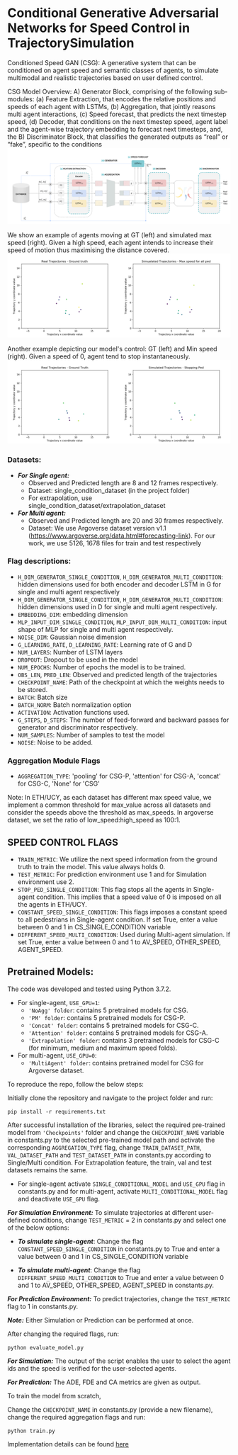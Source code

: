 # **Conditional Generative Adversarial Networks for Speed Control in TrajectorySimulation**

Conditioned Speed GAN (CSG): A generative system that can be conditioned on agent speed and semantic classes of agents, to simulate multimodal and realistic trajectories based on user defined control.

CSG Model Overview:
A) Generator Block, comprising of the following sub-modules: (a) Feature Extraction, that encodes the relative positions and speeds of each agent with LSTMs, (b) Aggregation, that jointly reasons multi agent interactions, (c) Speed forecast, that predicts the next timestep speed, (d) Decoder, that conditions on the next timestep speed, agent label and the agent-wise trajectory embedding to forecast next timesteps, and, the B) Discriminator Block, that classifies the generated outputs as “real” or “fake”, specific to the conditions
![Architecture](./figures/arch.png) 

We show an example of agents moving at GT (left) and simulated max speed (right). Given a high speed, each agent intends to increase their speed of motion thus maximising the distance covered.
![SimulatedPlot1](./figures/Real%20and%20Simulated%20Traj%20-%20Max%20Speed.gif)

Another example depicting our model's control: GT (left) and Min speed (right). Given a speed of 0, agent tend to stop instantaneously.
![SimulatedPlot1](./figures/Real%20vs%20Simulated%20-%20Stop%20ped.gif)


### Datasets:
- ***For Single agent:***
    - Observed and Predicted length are 8 and 12 frames respectively.
    - Dataset: single_condition_dataset (in the project folder)
    - For extrapolation, use single_condition_dataset/extrapolation_dataset
- ***For Multi agent:***
    - Observed and Predicted length are 20 and 30 frames respectively.
    - Dataset: We use Argoverse dataset version v1.1 (https://www.argoverse.org/data.html#forecasting-link). For our work, we use 5126, 1678 files for train and test respectively 

### Flag descriptions:

- `H_DIM_GENERATOR_SINGLE_CONDITION`, `H_DIM_GENERATOR_MULTI_CONDITION`: hidden dimensions used for both encoder and decoder LSTM in G for single and multi agent respectively
- `H_DIM_GENERATOR_SINGLE_CONDITION`, `H_DIM_GENERATOR_MULTI_CONDITION`: hidden dimensions used in D for single and multi agent respectively.
- `EMBEDDING_DIM`: embedding dimension
- `MLP_INPUT_DIM_SINGLE_CONDITION`, `MLP_INPUT_DIM_MULTI_CONDITION`: input shape of MLP for single and multi agent respectively.
- `NOISE_DIM`: Gaussian noise dimension
- `G_LEARNING_RATE`, `D_LEARNING_RATE`: Learning rate of G and D
- `NUM_LAYERS`: Number of LSTM layers
- `DROPOUT`: Dropout to be used in the model
- `NUM_EPOCHS`: Number of epochs the model is to be trained. 
- `OBS_LEN`, `PRED_LEN`: Observed and predicted length of the trajectories
- `CHECKPOINT_NAME`: Path of the checkpoint at which the weights needs to be stored.
- `BATCH`: Batch size
- `BATCH_NORM`: Batch normalization option
- `ACTIVATION`: Activation functions used.
- `G_STEPS`, `D_STEPS`: The number of feed-forward and backward passes for generator and discriminator respectively.
- `NUM_SAMPLES`: Number of samples to test the model
- `NOISE`: Noise to be added.

### Aggregation Module Flags
- `AGGREGATION_TYPE`: 'pooling' for CSG-P, 'attention' for CSG-A, 'concat' for CSG-C, 'None' for 'CSG'

Note: In ETH/UCY, as each dataset has different max speed value, we implement a common threshold for max_value across all datasets and consider the speeds above the threshold as max_speeds.
In argoverse dataset, we set the ratio of low_speed:high_speed as 100:1.


## SPEED CONTROL FLAGS
- `TRAIN_METRIC`: We utilize the next speed information from the ground truth to train the model. This value always holds 0. 
- `TEST_METRIC`: For prediction environment use 1 and for Simulation environment use 2.  
- `STOP_PED_SINGLE_CONDITION`: This flag stops all the agents in Single-agent condition. This implies that a speed value of 0 is imposed on all the agents in ETH/UCY.
- `CONSTANT_SPEED_SINGLE_CONDITION`: This flags imposes a constant speed to all pedestrians in Single-agent condition. If set True, enter a value between 0 and 1 in CS_SINGLE_CONDITION variable
- `DIFFERENT_SPEED_MULTI_CONDITION`:  Used during Multi-agent simulation. If set True, enter a value between 0 and 1 to AV_SPEED, OTHER_SPEED, AGENT_SPEED.

## Pretrained Models:
The code was developed and tested using Python 3.7.2.
- For single-agent, `USE_GPU=1`:
    - `'NoAgg' folder`: contains 5 pretrained models for CSG.
    - `'PM' folder`: contains 5 pretrained models for CSG-P.
    - `'Concat' folder`: contains 5 pretrained models for CSG-C.
    - `'Attention' folder`: contains 5 pretrained models for CSG-A.
    - `'Extrapolation' folder`: contains 3 pretrained models for CSG-C (for minimum, medium and maximum speed folds).
- For multi-agent, `USE_GPU=0`:
    - `'MultiAgent' folder`: contains pretrained model for CSG for Argoverse dataset.
     
To reproduce the repo, follow the below steps:

Initially clone the repository and navigate to the project folder and run:
````
pip install -r requirements.txt
````

After successful installation of the libraries, select the required pre-trained model from `'Checkpoints'` folder and change the `CHECKPOINT_NAME` variable in constants.py to the selected pre-trained model path and activate the corresponding `AGGREGATION_TYPE` flag, change `TRAIN_DATASET_PATH`, `VAL_DATASET_PATH` and `TEST_DATASET_PATH` in constants.py according to Single/Multi condition. For Extrapolation feature, the train, val and test datasets remains the same.

- For single-agent activate `SINGLE_CONDITIONAL_MODEL` and `USE_GPU` flag in constants.py and for multi-agent, activate `MULTI_CONDITIONAL_MODEL` flag and deactivate `USE_GPU` flag.

***For Simulation Environment:*** To simulate trajectories at different user-defined conditions, change `TEST_METRIC` = 2 in constants.py and select one of the below options:
- ***To simulate single-agent***: Change the flag `CONSTANT_SPEED_SINGLE_CONDITION` in constants.py to True and enter a value between 0 and 1 in CS_SINGLE_CONDITION variable  

- ***To simulate multi-agent***: Change the flag `DIFFERENT_SPEED_MULTI_CONDITION` to True and enter a value between 0 and 1 to AV_SPEED, OTHER_SPEED, AGENT_SPEED in constants.py.

***For Prediction Environment:*** To predict trajectories, change the `TEST_METRIC` flag to 1 in constants.py.

***Note:*** Either Simulation or Prediction can be performed at once. 

After changing the required flags, run:
````
python evaluate_model.py
````
***For Simulation:*** The output of the script enables the user to select the agent ids and the speed is verified for the user-selected agents.

***For Prediction:*** The ADE, FDE and CA metrics are given as output. 

To train the model from scratch, 

Change the `CHECKPOINT_NAME` in constants.py (provide a new filename), change the required aggregation flags and run:
````
python train.py
````

Implementation details can be found [here](Implementation_details.MD)

